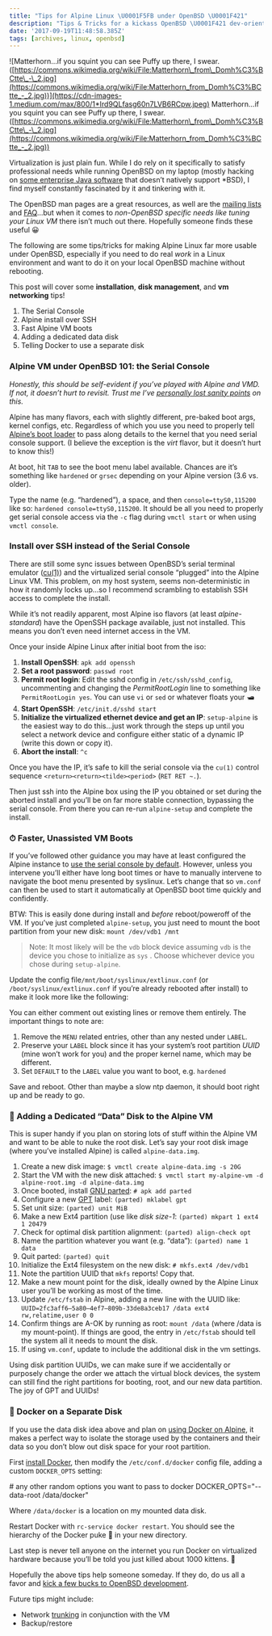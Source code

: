 ```yaml
---
title: "Tips for Alpine Linux \U0001F5FB under OpenBSD \U0001F421"
description: "Tips & Tricks for a kickass OpenBSD \U0001F421 dev-oriented laptop \U0001F4BB"
date: '2017-09-19T11:48:58.385Z'
tags: [archives, linux, openbsd]
---
```


![Matterhorn…if you squint you can see Puffy up there, I swear. ([https://commons.wikimedia.org/wiki/File:Matterhorn\_from\_Domh%C3%BCtte\_-\_2.jpg](https://commons.wikimedia.org/wiki/File:Matterhorn_from_Domh%C3%BCtte_-_2.jpg))](https://cdn-images-1.medium.com/max/800/1*Ird9QLfasg60n7LVB6RCpw.jpeg)
Matterhorn…if you squint you can see Puffy up there, I swear. ([https://commons.wikimedia.org/wiki/File:Matterhorn\_from\_Domh%C3%BCtte\_-\_2.jpg](https://commons.wikimedia.org/wiki/File:Matterhorn_from_Domh%C3%BCtte_-_2.jpg))

Virtualization is just plain fun. While I do rely on it specifically to satisfy professional needs while running OpenBSD on my laptop (mostly hacking on [some enterprise Java software](https://www.attivio.com) that doesn’t natively support \*BSD), I find myself constantly fascinated by it and tinkering with it.

The OpenBSD man pages are a great resources, as well are the [mailing lists](https://www.openbsd.org/mail.html) and [FAQ](https://www.openbsd.org/faq/index.html)…but when it comes to _non-OpenBSD specific needs like tuning your Linux VM_ there isn’t much out there. Hopefully someone finds these useful 😀

The following are some tips/tricks for making Alpine Linux far more usable under OpenBSD, especially if you need to do real _work_ in a Linux environment and want to do it on your local OpenBSD machine without rebooting.

This post will cover some **installation**, **disk management**, and **vm networking** tips!

1.  The Serial Console
2.  Alpine install over SSH
3.  Fast Alpine VM boots
4.  Adding a dedicated data disk
5.  Telling Docker to use a separate disk

### Alpine VM under OpenBSD 101: the Serial Console

_Honestly, this should be self-evident if you’ve played with Alpine and VMD. If not, it doesn’t hurt to revisit. Trust me I’ve_ [_personally lost sanity points_](https://marc.info/?t=150445710200001&r=1&w=2) _on this._

Alpine has many flavors, each with slightly different, pre-baked boot args, kernel configs, etc. Regardless of which you use you need to properly tell [Alpine’s boot loader](http://www.syslinux.org/) to pass along details to the kernel that you need serial console support. (I believe the exception is the _virt_ flavor, but it doesn’t hurt to know this!)

At boot, hit `TAB` to see the boot menu label available. Chances are it’s something like `hardened` or `grsec` depending on your Alpine version (3.6 vs. older).

Type the name (e.g. “hardened”), a space, and then `console=ttyS0,115200` like so: `hardened console=ttyS0,115200`. It should be all you need to properly get serial console access via the `-c` flag during `vmctl start` or when using `vmctl console`.

### Install over SSH instead of the Serial Console

There are still some sync issues between OpenBSD’s serial terminal emulator ([cu(1)](https://man.openbsd.org/cu)) and the virtualized serial console “plugged” into the Alpine Linux VM. This problem, on my host system, seems non-deterministic in how it randomly locks up…so I recommend scrambling to establish SSH access to complete the install.

While it’s not readily apparent, most Alpine iso flavors (at least _alpine-standard_) have the OpenSSH package available, just not installed. This means you don’t even need internet access in the VM.

Once your inside Alpine Linux after initial boot from the iso:

1.  **Install OpenSSH**: `apk add openssh`
2.  **Set a root password**: `passwd root`
3.  **Permit root login**: Edit the sshd config in `/etc/ssh/sshd_config`, uncommenting and changing the _PermitRootLogin_ line to something like `PermitRootLogin yes`. You can use `vi` or `sed` or whatever floats your 🛥
4.  **Start OpenSSH**: `/etc/init.d/sshd start`
5.  **Initialize the virtualized ethernet device and get an IP**: `setup-alpine` is the easiest way to do this…just work through the steps up until you select a network device and configure either static of a dynamic IP (write this down or copy it).
6.  **Abort the install**: `^c`

Once you have the IP, it’s safe to kill the serial console via the `cu(1)` control sequence `<return><return><tilde><period>` (`RET RET ~.`).

Then just ssh into the Alpine box using the IP you obtained or set during the aborted install and you’ll be on far more stable connection, bypassing the serial console. From there you can re-run `alpine-setup` and complete the install.

### ⏱ Faster, Unassisted VM Boots

If you’ve followed other guidance you may have at least configured the Alpine instance to [use the serial console by default](https://wiki.alpinelinux.org/wiki/Enable_Serial_Console_on_Boot). However, unless you intervene you’ll either have long boot times or have to manually intervene to navigate the boot menu presented by syslinux. Let’s change that so `vm.conf` can then be used to start it automatically at OpenBSD boot time quickly and confidently.

BTW: This is easily done during install and _before_ reboot/poweroff of the VM. If you’ve just completed `alpine-setup`, you just need to mount the boot partition from your new disk: `mount /dev/vdb1 /mnt`

> Note: It most likely will be the `vdb` block device assuming `vdb` is the device you chose to initialize as `sys` . Choose whichever device you chose during `setup-alpine`.

Update the config file`/mnt/boot/syslinux/extlinux.conf` (or `/boot/syslinux/extlinux.conf` if you’re already rebooted after install) to make it look more like the following:

You can either comment out existing lines or remove them entirely. The important things to note are:

1.  Remove the `MENU` related entries, other than any nested under `LABEL`.
2.  Preserve your `LABEL` block since it has your system’s root partition _UUID_ (mine won’t work for you) and the proper kernel name, which may be different.
3.  Set `DEFAULT` to the `LABEL` value you want to boot, e.g. `hardened`

Save and reboot. Other than maybe a slow ntp daemon, it should boot right up and be ready to go.

### 💾 Adding a Dedicated “Data” Disk to the Alpine VM

This is super handy if you plan on storing lots of stuff within the Alpine VM and want to be able to nuke the root disk. Let’s say your root disk image (where you’ve installed Alpine) is called `alpine-data.img`.

1.  Create a new disk image: `$ vmctl create alpine-data.img -s 20G`
2.  Start the VM with the new disk attached: `$ vmctl start my-alpine-vm -d alpine-root.img -d alpine-data.img`
3.  Once booted, install [GNU parted](https://www.gnu.org/software/parted/): `# apk add parted`
4.  Configure a new [GPT](https://en.wikipedia.org/wiki/GUID_Partition_Table) label: `(parted) mklabel gpt`
5.  Set unit size: `(parted) unit MiB`
6.  Make a new Ext4 partition (use like _disk size-1_: `(parted) mkpart 1 ext4 1 20479`
7.  Check for optimal disk partition alignment: `(parted) align-check opt`
8.  Name the partition whatever you want (e.g. “data”): `(parted) name 1 data`
9.  Quit parted: `(parted) quit`
10.  Initialize the Ext4 filesystem on the new disk: `# mkfs.ext4 /dev/vdb1`
11.  Note the partition UUID that `mkfs` reports! Copy that.
12.  Make a new mount point for the disk, ideally owned by the Alpine Linux user you’ll be working as most of the time.
13.  Update `/etc/fstab` in Alpine, adding a new line with the UUID like: `UUID=2fc3aff6–5a80–4ef7–809b-33de8a3ceb17 /data ext4 rw,relatime,user 0 0`
14.  Confirm things are A-OK by running as root: `mount /data` (where /data is my mount-point). If things are good, the entry in `/etc/fstab` should tell the system all it needs to mount the disk.
15.  If using `vm.conf`, update to include the additional disk in the vm settings.

Using disk partition UUIDs, we can make sure if we accidentally or purposely change the order we attach the virtual block devices, the system can still find the right partitions for booting, root, and our new data partition. The joy of GPT and UUIDs!

### 🐳 Docker on a Separate Disk

If you use the data disk idea above and plan on [using Docker on Alpine](https://medium.com/@dave_voutila/docker-on-openbsd-6-1-current-c620513b8110), it makes a perfect way to isolate the storage used by the containers and their data so you don’t blow out disk space for your root partition.

First [install Docker](https://wiki.alpinelinux.org/wiki/Docker), then modify the `/etc/conf.d/docker` config file, adding a custom `DOCKER_OPTS` setting:

\# any other random options you want to pass to docker
DOCKER\_OPTS="--data-root /data/docker"

Where `/data/docker` is a location on my mounted data disk.

Restart Docker with `rc-service docker restart`. You should see the hierarchy of the Docker puke 🤢 in your new directory.

Last step is never tell anyone on the internet you run Docker on virtualized hardware because you’ll be told you just killed about 1000 kittens. 🤷‍

Hopefully the above tips help someone someday. If they do, do us all a favor and [kick a few bucks to OpenBSD development](https://www.openbsd.org/donations.html).

Future tips might include:

*   Network [trunking](https://man.openbsd.org/trunk) in conjunction with the VM
*   Backup/restore
